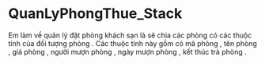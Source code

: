 # QuanLyPhongThue_Stack
Em làm về quản lý đặt phòng khách sạn là sẽ chia các phòng có các thuộc tính của đối tượng phòng . Các thuộc tính này gồm có mã phòng , tên phòng , giá phòng , người mượn phòng , ngày mượn phòng , kết thúc trả phòng .
